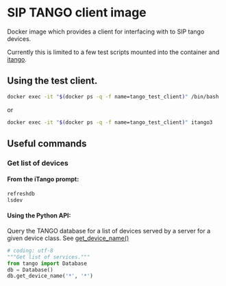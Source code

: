 # SIP TANGO client image

Docker image which provides a client for interfacing with to SIP tango 
devices.

Currently this is limited to a few test scripts mounted into the container
and [itango](https://github.com/tango-controls/itango). 

## Using the test client.

```bash
docker exec -it "$(docker ps -q -f name=tango_test_client)" /bin/bash
```

or 

```bash
docker exec -it "$(docker ps -q -f name=tango_test_client)" itango3
```

## Useful commands

### Get list of devices

#### From the iTango prompt:

```python
refreshdb
lsdev
```

#### Using the Python API:

Query the TANGO database for a list of devices served by a server for a 
given device class. See [get_device_name()](http://www.esrf.eu/computing/cs/tango/pytango/v920/database.html#PyTango.Database.get_device_name)

```python
# coding: utf-8
"""Get list of services."""
from tango import Database
db = Database()
db.get_device_name('*', '*')
```
